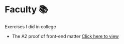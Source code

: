 # Faculty 📚
 <p>Exercises I did in college</p>
 <ul>
    <li>
        <p>The A2 proof of front-end matter <a href="https://emannuelop.github.io/Faculdade/Sistemas-de-Informa%C3%A7%C3%A3o/Desenvolvimento-Front-end/Prova-A2/index.html">Click here to view</a></p>
    </li>
 </ul>
